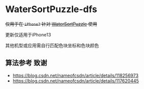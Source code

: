 # WaterSortPuzzle-dfs

~~仅用于在 `iPhone7`  针对 [WaterSortPuzzle](https://www.apple.com/jp/search/WaterSortPuzzle?src=globalnav) 使用~~

更新仅适用于iPhone13

其他机型或应用需自行匹配色块坐标和色块颜色

## 算法参考 致谢
* https://blog.csdn.net/nameofcsdn/article/details/118256973
* https://blog.csdn.net/nameofcsdn/article/details/117620445
